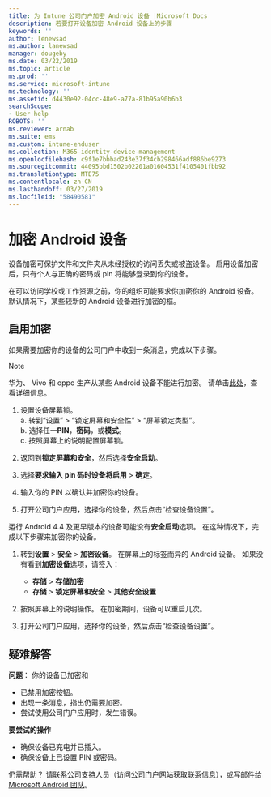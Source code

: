 ```yaml
---
title: 为 Intune 公司门户加密 Android 设备 |Microsoft Docs
description: 若要打开设备加密 Android 设备上的步骤
keywords: ''
author: lenewsad
ms.author: lanewsad
manager: dougeby
ms.date: 03/22/2019
ms.topic: article
ms.prod: ''
ms.service: microsoft-intune
ms.technology: ''
ms.assetid: d4430e92-04cc-48e9-a77a-81b95a90b6b3
searchScope:
- User help
ROBOTS: ''
ms.reviewer: arnab
ms.suite: ems
ms.custom: intune-enduser
ms.collection: M365-identity-device-management
ms.openlocfilehash: c9f1e7bbbad243e37f34cb298466adf886be9273
ms.sourcegitcommit: 44095bbd1502b02201a01604531f4105401fbb92
ms.translationtype: MTE75
ms.contentlocale: zh-CN
ms.lasthandoff: 03/27/2019
ms.locfileid: "58490581"
---
```

# <a name="encrypting-your-android-device"></a>加密 Android 设备

设备加密可保护文件和文件夹从未经授权的访问丢失或被盗设备。 启用设备加密后，只有个人与正确的密码或 pin 将能够登录到你的设备。 

在可以访问学校或工作资源之前，你的组织可能要求你加密你的 Android 设备。 默认情况下，某些较新的 Android 设备进行加密的框。  

## <a name="turn-on-encryption"></a>启用加密

如果需要加密你的设备的公司门户中收到一条消息，完成以下步骤。 

> [!Note]
> 华为、 Vivo 和 oppo 生产从某些 Android 设备不能进行加密。 请单击[此处](your-device-appears-encrypted-but-cp-says-otherwise-android.md)，查看详细信息。  

1.  设置设备屏幕锁。  
    a. 转到“设置” > “锁定屏幕和安全性” > “屏幕锁定类型”。  
    b. 选择任一**PIN**，**密码**，或**模式**。  
    c. 按照屏幕上的说明配置屏幕锁。  

2. 返回到**锁定屏幕和安全**，然后选择**安全启动**。
3. 选择**要求输入 pin 码时设备将启用** > **确定**。
4. 输入你的 PIN 以确认并加密你的设备。
5. 打开公司门户应用，选择你的设备，然后点击“检查设备设置”。  

运行 Android 4.4 及更早版本的设备可能没有**安全启动**选项。 在这种情况下，完成以下步骤来加密你的设备。

1. 转到**设置** > **安全** > **加密设备**。 在屏幕上的标签而异的 Android 设备。 如果没有看到**加密设备**选项，请签入：
    * **存储** > **存储加密**
    * **存储** > **锁定屏幕和安全** > **其他安全设置** 

2. 按照屏幕上的说明操作。 在加密期间，设备可以重启几次。
3. 打开公司门户应用，选择你的设备，然后点击“检查设备设置”。  

## <a name="troubleshoot"></a>疑难解答  
**问题**： 你的设备已加密和

- 已禁用加密按钮。
- 出现一条消息，指出仍需要加密。
- 尝试使用公司门户应用时，发生错误。

**要尝试的操作**

- 确保设备已充电并已插入。  
- 确保设备上已设置 PIN 或密码。  

仍需帮助？ 请联系公司支持人员（访问[公司门户网站](https://go.microsoft.com/fwlink/?linkid=2010980)获取联系信息），或写邮件给 <a href="mailto:wintunedroidfbk@microsoft.com?subject=I'm having trouble with encryption on my Android device&body=Describe the issue you're experiencing here.">Microsoft Android 团队</a>。  
